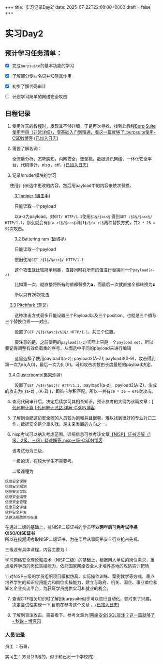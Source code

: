 +++
title: '实习记录Day2'
date: 2025-07-22T22:00:00+0000
draft = false
+++


# 实习Day2

## 预计学习任务清单：

- [x] 完成`burpsuite`的基本功能的学习

- [x] 了解部分专业名词并知晓其作用

- [x] 初步了解代码审计

- [ ] 计划学习简单的网络安全攻击

## 日程记录

1. 使用昨天的教程时，发现其不够详细，于是再次寻找，找到此教程[Burp Suite 使用手册（非常详细），零基础入门到精通，看这一篇就够了_burpsuite使用-CSDN博客](https://blog.csdn.net/xiangxue666/article/details/142873022) <u>(已加入日志)</u>

2. 需要了解名词：
   
   全流量分析，态势感知，内网安全，堡垒机，数据通讯网络，一体化安全平台，代码审计，nisp，ctf。<u>(已加入日志)</u>

3. 记录Inruder模块的学习

    使用`§ §`来选中更改的内容，然后用payload中的内容来依次替换。

       <u> 3.1 sniper  (狙击手)</u>

        只能读取一个payload

        以a-z为payload，对`GET/ HTTP/1.1`使用`§1§/§acs§` 得到`GET /§1§/§asc§/ HTTP/1.1`，那么就会有`§(a-z)§/§acs§`和`§1§/§(a-z)§`两种替换方式，共`2 * 26 = 52`次攻击。

        <u>3.2 Battering ram (破城槌)</u>

        只能读取一个payload

        依旧使用`GET /§1§/§asc§/ HTTP/1.1` 

        这个攻击就比较简单粗暴，直接同时将所有的值进行替换同一个`payload(a-z)` 

        比如第一次，就直接将所有的值都替换为**a**，而最后一次就直接全都转换为**z** 

        所以只有26次攻击

   <u> 3.3 Pitchfork (草叉)</u>

        这种攻击方式最多只能设置三个Payload以及三个position。也就是三个值与三个替换位置一一对应。

        设置了`GET /§1§/§asc§/§1§/ HTTP/1.1`，共三个位置。

        要注意的是，之前使用的`payload(a-z)`实际上只是一个`payload set`，所以要记得调整有效负载集的序号，从而选中不同的payload来进行编辑

        这里选择了使用payload1(a-z); payload2(A-Z); payload3(0-9)，攻击得到第一次为(a,A,0)，最后一次为(i,I,9)。可知攻击次数由长度最短的payload决定。

   <u>3.4 Clusterbomb(集束炸弹)</u>

        设置了`GET /§1§/§asc§/ HTTP/1.1`，payload1(a-z)，payload2(A-Z)，生成的攻击为( (a-z) , (A-Z) )，即笛卡尔积匹配。所以一共有`26 * 26 = 676`次攻击。

4. 查阅代码审计后，决定后续学习其相关知识，预计参考的大纲为该篇文章：[[ 代码审计篇 ] 代码审计思路 详解-CSDN博客](https://blog.csdn.net/qq_51577576/article/details/121985574) 

5. 了解到合肥这边安全圈的人员较为饱和并且很卷，难以找到很好的专业对口工作。数据安全是个重头戏，是未来发展的方向之一。

6. nisp考试可以纳入考虑范围。详细信息可参考该文章[【NISP】证书详解（1级、2级、三级）疑难解答_nisp三级-CSDN博客](https://blog.csdn.net/weixin_52620919/article/details/119596981) 
   
   该考试分为三级，
   
   一级的话，在校大学生不需要考。
   
   二级课程为 

```
信息安全保障
信息安全规划
信息安全实现
信息安全运营
信息安全管理
信息安全评估
软件安全开发
法律法规政策与标准
```

在通过二级的基础上，持NISP二级证书的学员**毕业两年后**可**免考试申换CISO/CISE证书**  
所以在校期间考取NISP二级证书，为在毕后从事网络安全行业抢占先机。

三级没有具体课程，内容主要为：

学习网络安全理论和技术（NISP二级）的基础上，根据用人单位的岗位需求，重点培养学员的岗位实操能力，依托国家网络安全人才培养基地的攻防实训靶场

针对NISP三级的学员组织项目模拟仿真、实际操作训练、案例教学等方式，重点培养学生的知识应用能力和岗位实操能力，建立与政府、机关、国企、事业单位和知名企业交流平台，为获证学员提供实习和就业的机会。

7. 查询CTF相关知识时了解到burpsuite似乎可以进行自动化，顿时来了兴趣，决定尝试性实现一下,目前在参考这个文章 。<u>(已加入日志)</u>

8. 了解到盲注攻击，需要看下。参考文章为[[网络安全]SQL盲注？这一篇就够了 - 秋说 - 博客园](https://www.cnblogs.com/qiushuo/p/17485659.html) 

### 人员记录

员工 ：石哥，

实习生：方哥(23级的，似乎和石哥一个学校的)

### 
